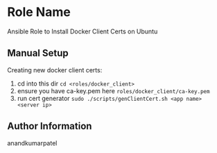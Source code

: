 # Role Name

Ansible Role to Install Docker Client Certs on Ubuntu

## Manual Setup

Creating new docker client certs:
1. cd into this dir ```cd <roles/docker_client>```
2. ensure you have ca-key.pem here `roles/docker_client/ca-key.pem`
3. run cert generator ```sudo ./scripts/genClientCert.sh <app name> <server ip>```

## Author Information

anandkumarpatel
